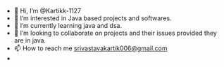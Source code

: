 - 👋 Hi, I’m @Kartikk-1127
- 👀 I’m interested in Java based projects and softwares.
- 🌱 I’m currently learning java and dsa.
- 💞️ I’m looking to collaborate on projects and their issues provided they are in java.
- 📫 How to reach me srivastavakartik006@gmail.com
- 

<!---
Kartikk-1127/Kartikk-1127 is a ✨ special ✨ repository because its `README.md` (this file) appears on your GitHub profile.
You can click the Preview link to take a look at your changes.
--->
